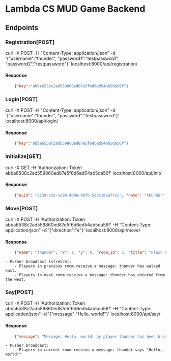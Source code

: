 # Lambda CS MUD Game Backend

## Endpoints

### Registration[POST]

curl -X POST -H "Content-Type: application/json" -d '{"username":"thunder", "password1":"testpassword", "password2":"testpassword"}' localhost:8000/api/registration/

#### Response

```json
    {"key":"abba6538c2ad559860ed87e5f6d6ed54ab5da56f"}
```

### Login[POST]

curl -X POST -H "Content-Type: application/json" -d '{"username":"thunder", "password":"testpassword"}' localhost:8000/api/login/

#### Response

```json
    {"key":"abba6538c2ad559860ed87e5f6d6ed54ab5da56f"}
```

### Initialize[GET]

curl -X GET -H 'Authorization: Token abba6538c2ad559860ed87e5f6d6ed54ab5da56f' localhost:8000/api/init/

#### Response

```json
    {"uuid": "2139cccb-1c90-4d96-9bfb-523c18ea77cc", "name": "thunder", "x": 0, "y": 0, "room_id": 1, "title": "Outside Cave Entrance", "description": "The quest for thy nobly ring burns true and bright. Search on thou famed voyager!", "players": ["oyekunle", "alum", "user", "testuser", "testuserXaa", "testuserXX"]}
```

### Move[POST]

curl -X POST -H 'Authorization: Token abba6538c2ad559860ed87e5f6d6ed54ab5da56f' -H "Content-Type: application/json" -d '{"direction":"e"}' localhost:8000/api/move/

#### Response

```json
    {"name": "thunder", "x": 1, "y": 0, "room_id": 2, "title": "Plain Garden Thicket", "description": "The quest for thy nobly ring burns true and bright. Search on thou famed voyager!", "players": [], "error_msg": ""}
```

    - Pusher broadcast (stretch):
        - Players in previous room receive a message: thunder has walked east.
        - Players in next room receive a message: thunder has entered from the west.

### Say[POST]

curl -X POST -H 'Authorization: Token abba6538c2ad559860ed87e5f6d6ed54ab5da56f' -H "Content-Type: application/json" -d '{"message":"Hello, world!"}' localhost:8000/api/say/

#### Response

```json
    {"message": "Message: Hello, world! by player thunder has been broadcast successfully."}
```

    - Pusher broadcast:
        - Players in current room receive a message: thunder says "Hello, world!"
